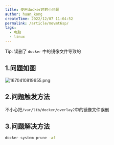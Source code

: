 ```yaml
---
title: 使用docker时的小问题
author: huan_kong
createTime: 2022/12/07 11:04:52
permalink: /article/movmt6sp/
tags: 
  - 电脑
  - linux
---
```


Tip: 误删了 `docker` 中的镜像文件导致的

<!-- more -->

## 1.问题如图

![1670410819655.png](https://img.huankong.top/i/2022/12/07/63907248b46b3.png)

## 2.问题触发方法

不小心把`/var/lib/docker/overlay2`中的镜像文件误删

## 3.问题解决方法

```sh
docker system prune -af
```

